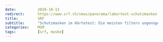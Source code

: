 ```yaml
---
date:          2020-10-13
redirect:      https://www.srf.ch/news/panorama/labortest-schutzmasken-im-haertetest-die-meisten-filtern-ungenuegend
title:         SRF
subtitle:      "Schutzmasken im Härtetest: Die meisten filtern ungenügend"
categories:    MSM
tags:          [srf, maske]
---
```


